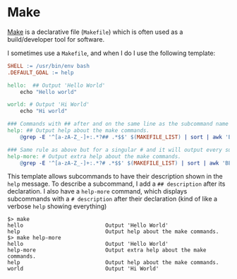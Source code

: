 # Make

[Make](https://en.wikipedia.org/wiki/Make_(software)) is a declarative file (`Makefile`) which is often used as a build/developer tool for software.

I sometimes use a `Makefile`, and when I do I use the following template: 

```makefile
SHELL := /usr/bin/env bash
.DEFAULT_GOAL := help

hello:  ## Output 'Hello World'
	echo "Hello world"

world: # Output 'Hi World'
	echo "Hi world"

### Commands with ## after and on the same line as the subcommand name are shown in the help message using the comment as the command description.
help: ## Output help about the make commands.
	@grep -E '^[a-zA-Z_-]+:.*?## .*$$' $(MAKEFILE_LIST) | sort | awk 'BEGIN {FS = ":.*?## "}; {printf "\033[36m%-30s\033[0m %s\n", $$1, $$2}'

### Same rule as above but for a singular # and it will output every subcommand.
help-more: # Output extra help about the make commands.
	@grep -E '^[a-zA-Z_-]+:.*?# .*$$' $(MAKEFILE_LIST) | sort | awk 'BEGIN {FS = ":.*?# "}; {printf "\033[36m%-30s\033[0m %s\n", $$1, $$2}'
```

This template allows subcommands to have their description shown in the `help` message.
To describe a subcommand, I add a `## description` after its declaration.
I also have a `help-more` command, which displays subcommands with a `# description` after their declaration (kind of like a verbose `help` showing everything)

```shell
$> make
hello                          Output 'Hello World'
help                           Output help about the make commands.
$> make help-more 
hello                          Output 'Hello World'
help-more                      Output extra help about the make commands.
help                           Output help about the make commands.
world                          Output 'Hi World'
```